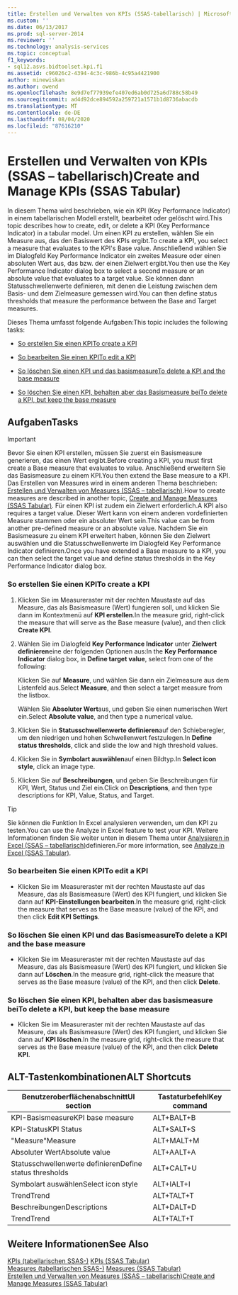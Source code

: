 ```yaml
---
title: Erstellen und Verwalten von KPIs (SSAS-tabellarisch) | Microsoft-Dokumentation
ms.custom: ''
ms.date: 06/13/2017
ms.prod: sql-server-2014
ms.reviewer: ''
ms.technology: analysis-services
ms.topic: conceptual
f1_keywords:
- sql12.asvs.bidtoolset.kpi.f1
ms.assetid: c96026c2-4394-4c3c-986b-4c95a4421900
author: minewiskan
ms.author: owend
ms.openlocfilehash: 8e9d7ef77939efe407ed6ab0d725a6d788c58b49
ms.sourcegitcommit: ad4d92dce894592a259721a1571b1d8736abacdb
ms.translationtype: MT
ms.contentlocale: de-DE
ms.lasthandoff: 08/04/2020
ms.locfileid: "87616210"
---
```

# <a name="create-and-manage-kpis-ssas-tabular"></a><span data-ttu-id="06e16-102">Erstellen und Verwalten von KPIs (SSAS – tabellarisch)</span><span class="sxs-lookup"><span data-stu-id="06e16-102">Create and Manage KPIs (SSAS Tabular)</span></span>
  <span data-ttu-id="06e16-103">In diesem Thema wird beschrieben, wie ein KPI (Key Performance Indicator) in einem tabellarischen Modell erstellt, bearbeitet oder gelöscht wird.</span><span class="sxs-lookup"><span data-stu-id="06e16-103">This topic describes how to create, edit, or delete a KPI (Key Performance Indicator) in a tabular model.</span></span> <span data-ttu-id="06e16-104">Um einen KPI zu erstellen, wählen Sie ein Measure aus, das den Basiswert des KPIs ergibt.</span><span class="sxs-lookup"><span data-stu-id="06e16-104">To create a KPI, you select a measure that evaluates to the KPI's Base value.</span></span> <span data-ttu-id="06e16-105">Anschließend wählen Sie im Dialogfeld Key Performance Indicator ein zweites Measure oder einen absoluten Wert aus, das bzw. der einen Zielwert ergibt.</span><span class="sxs-lookup"><span data-stu-id="06e16-105">You then use the Key Performance Indicator dialog box to select a second measure or an absolute value that evaluates to a target value.</span></span> <span data-ttu-id="06e16-106">Sie können dann Statusschwellenwerte definieren, mit denen die Leistung zwischen dem Basis- und dem Zielmeasure gemessen wird.</span><span class="sxs-lookup"><span data-stu-id="06e16-106">You can then define status thresholds that measure the performance between the Base and Target measures.</span></span>  
  
 <span data-ttu-id="06e16-107">Dieses Thema umfasst folgende Aufgaben:</span><span class="sxs-lookup"><span data-stu-id="06e16-107">This topic includes the following tasks:</span></span>  
  
-   [<span data-ttu-id="06e16-108">So erstellen Sie einen KPI</span><span class="sxs-lookup"><span data-stu-id="06e16-108">To create a KPI</span></span>](#bkmk_create_KPI)  
  
-   [<span data-ttu-id="06e16-109">So bearbeiten Sie einen KPI</span><span class="sxs-lookup"><span data-stu-id="06e16-109">To edit a KPI</span></span>](#bkmk_edit_KPI)  
  
-   [<span data-ttu-id="06e16-110">So löschen Sie einen KPI und das basismeasure</span><span class="sxs-lookup"><span data-stu-id="06e16-110">To delete a KPI and the base measure</span></span>](#bkmk_delete)  
  
-   [<span data-ttu-id="06e16-111">So löschen Sie einen KPI, behalten aber das Basismeasure bei</span><span class="sxs-lookup"><span data-stu-id="06e16-111">To delete a KPI, but keep the base measure</span></span>](#bkmk_delete_KPI)  
  
## <a name="tasks"></a><span data-ttu-id="06e16-112">Aufgaben</span><span class="sxs-lookup"><span data-stu-id="06e16-112">Tasks</span></span>  
  
> [!IMPORTANT]  
>  <span data-ttu-id="06e16-113">Bevor Sie einen KPI erstellen, müssen Sie zuerst ein Basismeasure generieren, das einen Wert ergibt.</span><span class="sxs-lookup"><span data-stu-id="06e16-113">Before creating a KPI, you must first create a Base measure that evaluates to value.</span></span> <span data-ttu-id="06e16-114">Anschließend erweitern Sie das Basismeasure zu einem KPI.</span><span class="sxs-lookup"><span data-stu-id="06e16-114">You then extend the Base measure to a KPI.</span></span> <span data-ttu-id="06e16-115">Das Erstellen von Measures wird in einem anderen Thema beschrieben: [Erstellen und Verwalten von Measures &#40;SSAS – tabellarisch&#41;](measures-ssas-tabular.md).</span><span class="sxs-lookup"><span data-stu-id="06e16-115">How to create measures are described in another topic, [Create and Manage Measures &#40;SSAS Tabular&#41;](measures-ssas-tabular.md).</span></span> <span data-ttu-id="06e16-116">Für einen KPI ist zudem ein Zielwert erforderlich.</span><span class="sxs-lookup"><span data-stu-id="06e16-116">A KPI also requires a target value.</span></span> <span data-ttu-id="06e16-117">Dieser Wert kann von einem anderen vordefinierten Measure stammen oder ein absoluter Wert sein.</span><span class="sxs-lookup"><span data-stu-id="06e16-117">This value can be from another pre-defined measure or an absolute value.</span></span> <span data-ttu-id="06e16-118">Nachdem Sie ein Basismeasure zu einem KPI erweitert haben, können Sie den Zielwert auswählen und die Statusschwellenwerte im Dialogfeld Key Performance Indicator definieren.</span><span class="sxs-lookup"><span data-stu-id="06e16-118">Once you have extended a Base measure to a KPI, you can then select the target value and define status thresholds in the Key Performance Indicator dialog box.</span></span>  
  
###  <a name="to-create-a-kpi"></a><a name="bkmk_create_KPI"></a> <span data-ttu-id="06e16-119">So erstellen Sie einen KPI</span><span class="sxs-lookup"><span data-stu-id="06e16-119">To create a KPI</span></span>  
  
1.  <span data-ttu-id="06e16-120">Klicken Sie im Measureraster mit der rechten Maustaste auf das Measure, das als Basismeasure (Wert) fungieren soll, und klicken Sie dann im Kontextmenü auf **KPI erstellen**.</span><span class="sxs-lookup"><span data-stu-id="06e16-120">In the measure grid, right-click the measure that will serve as the Base measure (value), and then click **Create KPI**.</span></span>  
  
2.  <span data-ttu-id="06e16-121">Wählen Sie im Dialogfeld **Key Performance Indicator** unter **Zielwert definieren**eine der folgenden Optionen aus:</span><span class="sxs-lookup"><span data-stu-id="06e16-121">In the **Key Performance Indicator** dialog box, in **Define target value**, select from one of the following:</span></span>  
  
     <span data-ttu-id="06e16-122">Klicken Sie auf **Measure**, und wählen Sie dann ein Zielmeasure aus dem Listenfeld aus.</span><span class="sxs-lookup"><span data-stu-id="06e16-122">Select **Measure**, and then select a target measure from the listbox.</span></span>  
  
     <span data-ttu-id="06e16-123">Wählen Sie **Absoluter Wert**aus, und geben Sie einen numerischen Wert ein.</span><span class="sxs-lookup"><span data-stu-id="06e16-123">Select **Absolute value**, and then type a numerical value.</span></span>  
  
3.  <span data-ttu-id="06e16-124">Klicken Sie in **Statusschwellenwerte definieren**auf den Schieberegler, um den niedrigen und hohen Schwellenwert festzulegen.</span><span class="sxs-lookup"><span data-stu-id="06e16-124">In **Define status thresholds**, click and slide the low and high threshold values.</span></span>  
  
4.  <span data-ttu-id="06e16-125">Klicken Sie in **Symbolart auswählen**auf einen Bildtyp.</span><span class="sxs-lookup"><span data-stu-id="06e16-125">In **Select icon style**, click an image type.</span></span>  
  
5.  <span data-ttu-id="06e16-126">Klicken Sie auf **Beschreibungen**, und geben Sie Beschreibungen für KPI, Wert, Status und Ziel ein.</span><span class="sxs-lookup"><span data-stu-id="06e16-126">Click on **Descriptions**, and then type descriptions for KPI, Value, Status, and Target.</span></span>  
  
> [!TIP]  
>  <span data-ttu-id="06e16-127">Sie können die Funktion In Excel analysieren verwenden, um den KPI zu testen.</span><span class="sxs-lookup"><span data-stu-id="06e16-127">You can use the Analyze in Excel feature to test your KPI.</span></span> <span data-ttu-id="06e16-128">Weitere Informationen finden Sie weiter unten in diesem Thema unter [Analysieren in Excel &#40;SSAS – tabellarisch&#41;](analyze-in-excel-ssas-tabular.md)definieren.</span><span class="sxs-lookup"><span data-stu-id="06e16-128">For more information, see [Analyze in Excel &#40;SSAS Tabular&#41;](analyze-in-excel-ssas-tabular.md).</span></span>  
  
###  <a name="to-edit-a-kpi"></a><a name="bkmk_edit_KPI"></a> <span data-ttu-id="06e16-129">So bearbeiten Sie einen KPI</span><span class="sxs-lookup"><span data-stu-id="06e16-129">To edit a KPI</span></span>  
  
-   <span data-ttu-id="06e16-130">Klicken Sie im Measureraster mit der rechten Maustaste auf das Measure, das als Basismeasure (Wert) des KPI fungiert, und klicken Sie dann auf **KPI-Einstellungen bearbeiten**.</span><span class="sxs-lookup"><span data-stu-id="06e16-130">In the measure grid, right-click the measure that serves as the Base measure (value) of the KPI, and then click **Edit KPI Settings**.</span></span>  
  
###  <a name="to-delete-a-kpi-and-the-base-measure"></a><a name="bkmk_delete"></a> <span data-ttu-id="06e16-131">So löschen Sie einen KPI und das Basismeasure</span><span class="sxs-lookup"><span data-stu-id="06e16-131">To delete a KPI and the base measure</span></span>  
  
-   <span data-ttu-id="06e16-132">Klicken Sie im Measureraster mit der rechten Maustaste auf das Measure, das als Basismeasure (Wert) des KPI fungiert, und klicken Sie dann auf **Löschen**.</span><span class="sxs-lookup"><span data-stu-id="06e16-132">In the measure grid, right-click the measure that serves as the Base measure (value) of the KPI, and then click **Delete**.</span></span>  
  
###  <a name="to-delete-a-kpi-but-keep-the-base-measure"></a><a name="bkmk_delete_KPI"></a><span data-ttu-id="06e16-133">So löschen Sie einen KPI, behalten aber das basismeasure bei</span><span class="sxs-lookup"><span data-stu-id="06e16-133">To delete a KPI, but keep the base measure</span></span>  
  
-   <span data-ttu-id="06e16-134">Klicken Sie im Measureraster mit der rechten Maustaste auf das Measure, das als Basismeasure (Wert) des KPI fungiert, und klicken Sie dann auf **KPI löschen**.</span><span class="sxs-lookup"><span data-stu-id="06e16-134">In the measure grid, right-click the measure that serves as the Base measure (value) of the KPI, and then click **Delete KPI**.</span></span>  
  
## <a name="alt-shortcuts"></a><span data-ttu-id="06e16-135">ALT-Tastenkombinationen</span><span class="sxs-lookup"><span data-stu-id="06e16-135">ALT Shortcuts</span></span>  
  
|<span data-ttu-id="06e16-136">Benutzeroberflächenabschnitt</span><span class="sxs-lookup"><span data-stu-id="06e16-136">UI section</span></span>|<span data-ttu-id="06e16-137">Tastaturbefehl</span><span class="sxs-lookup"><span data-stu-id="06e16-137">Key command</span></span>|  
|----------------|-----------------|  
|<span data-ttu-id="06e16-138">KPI-Basismeasure</span><span class="sxs-lookup"><span data-stu-id="06e16-138">KPI base measure</span></span>|<span data-ttu-id="06e16-139">ALT+B</span><span class="sxs-lookup"><span data-stu-id="06e16-139">ALT+B</span></span>|  
|<span data-ttu-id="06e16-140">KPI-Status</span><span class="sxs-lookup"><span data-stu-id="06e16-140">KPI Status</span></span>|<span data-ttu-id="06e16-141">ALT+S</span><span class="sxs-lookup"><span data-stu-id="06e16-141">ALT+S</span></span>|  
|<span data-ttu-id="06e16-142">"Measure"</span><span class="sxs-lookup"><span data-stu-id="06e16-142">Measure</span></span>|<span data-ttu-id="06e16-143">ALT+M</span><span class="sxs-lookup"><span data-stu-id="06e16-143">ALT+M</span></span>|  
|<span data-ttu-id="06e16-144">Absoluter Wert</span><span class="sxs-lookup"><span data-stu-id="06e16-144">Absolute value</span></span>|<span data-ttu-id="06e16-145">ALT+A</span><span class="sxs-lookup"><span data-stu-id="06e16-145">ALT+A</span></span>|  
|<span data-ttu-id="06e16-146">Statusschwellenwerte definieren</span><span class="sxs-lookup"><span data-stu-id="06e16-146">Define status thresholds</span></span>|<span data-ttu-id="06e16-147">ALT+C</span><span class="sxs-lookup"><span data-stu-id="06e16-147">ALT+U</span></span>|  
|<span data-ttu-id="06e16-148">Symbolart auswählen</span><span class="sxs-lookup"><span data-stu-id="06e16-148">Select icon style</span></span>|<span data-ttu-id="06e16-149">ALT+I</span><span class="sxs-lookup"><span data-stu-id="06e16-149">ALT+I</span></span>|  
|<span data-ttu-id="06e16-150">Trend</span><span class="sxs-lookup"><span data-stu-id="06e16-150">Trend</span></span>|<span data-ttu-id="06e16-151">ALT+T</span><span class="sxs-lookup"><span data-stu-id="06e16-151">ALT+T</span></span>|  
|<span data-ttu-id="06e16-152">Beschreibungen</span><span class="sxs-lookup"><span data-stu-id="06e16-152">Descriptions</span></span>|<span data-ttu-id="06e16-153">ALT+D</span><span class="sxs-lookup"><span data-stu-id="06e16-153">ALT+D</span></span>|  
|<span data-ttu-id="06e16-154">Trend</span><span class="sxs-lookup"><span data-stu-id="06e16-154">Trend</span></span>|<span data-ttu-id="06e16-155">ALT+T</span><span class="sxs-lookup"><span data-stu-id="06e16-155">ALT+T</span></span>|  
  
## <a name="see-also"></a><span data-ttu-id="06e16-156">Weitere Informationen</span><span class="sxs-lookup"><span data-stu-id="06e16-156">See Also</span></span>  
 <span data-ttu-id="06e16-157">[KPIs &#40;tabellarischen SSAS-&#41;](kpis-ssas-tabular.md) </span><span class="sxs-lookup"><span data-stu-id="06e16-157">[KPIs &#40;SSAS Tabular&#41;](kpis-ssas-tabular.md) </span></span>  
 <span data-ttu-id="06e16-158">[Measures &#40;tabellarischen SSAS-&#41;](measures-ssas-tabular.md) </span><span class="sxs-lookup"><span data-stu-id="06e16-158">[Measures &#40;SSAS Tabular&#41;](measures-ssas-tabular.md) </span></span>  
 [<span data-ttu-id="06e16-159">Erstellen und Verwalten von Measures &#40;SSAS – tabellarisch&#41;</span><span class="sxs-lookup"><span data-stu-id="06e16-159">Create and Manage Measures &#40;SSAS Tabular&#41;</span></span>](create-and-manage-measures-ssas-tabular.md)  
  
  
